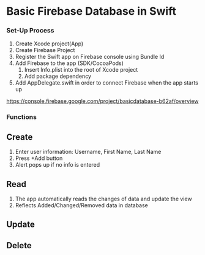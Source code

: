 #  Basic Firebase Database in Swift

### Set-Up Process
1. Create Xcode project(App)
2. Create Firebase Project
3. Register the Swift app on Firebase console using Bundle Id
4. Add Firebase to the app (SDK/CocoaPods)
    1. Insert Info.plist into the root of Xcode project
    2. Add package dependency
5. Add AppDelegate.swift in order to connect Firebase when the app starts up

<https://console.firebase.google.com/project/basicdatabase-b62af/overview>


### Functions
## Create
1. Enter user information: Username, First Name, Last Name
2. Press +Add button
3. Alert pops up if no info is entered

## Read
1. The app automatically reads the changes of data and update the view
2. Reflects Added/Changed/Removed data in database

## Update

## Delete



